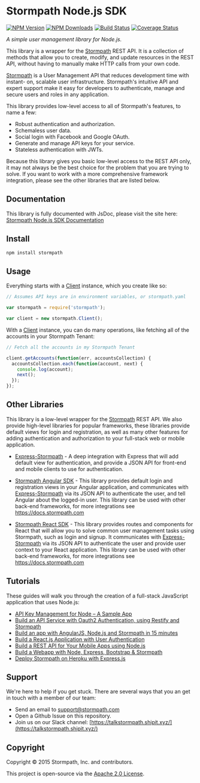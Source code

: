 # Stormpath Node.js SDK

[![NPM Version](https://img.shields.io/npm/v/stormpath.svg?style=flat)](https://npmjs.org/package/stormpath)
[![NPM Downloads](http://img.shields.io/npm/dm/stormpath.svg?style=flat)](https://npmjs.org/package/stormpath)
[![Build Status](https://img.shields.io/travis/stormpath/stormpath-sdk-node.svg?style=flat)](https://travis-ci.org/stormpath/stormpath-sdk-node)
[![Coverage Status](https://coveralls.io/repos/stormpath/stormpath-sdk-node/badge.svg?branch=master&service=github)](https://coveralls.io/github/stormpath/stormpath-sdk-node?branch=master)

*A simple user management library for Node.js.*

This library is a wrapper for the [Stormpath][] REST API.  It is a collection of
methods that allow you to create, modify, and update resources in the REST API,
without having to manually make HTTP calls from your own code.

[Stormpath][] is a User Management API that reduces development time with instant-
on, scalable user infrastructure. Stormpath's intuitive API and expert support
make it easy for developers to authenticate, manage and secure users and roles
in any application.

This library provides low-level access to all of Stormpath's features, to name
a few:

- Robust authentication and authorization.
- Schemaless user data.
- Social login with Facebook and Google OAuth.
- Generate and manage API keys for your service.
- Stateless authentication with JWTs.

Because this library gives you basic low-level access to the REST API only, it
may not always be the best choice for the problem that you are trying to solve.
If you want to work with a more comprehensive framework integration, please see
the other libraries that are listed below.


## Documentation

This library is fully documented with JsDoc, please visit the site here:
[Stormpath Node.js SDK Documentation][]


## Install

```bash
npm install stormpath
```


## Usage

Everything starts with a [Client][] instance, which you create like so:

```javascript
// Assumes API keys are in environment variables, or stormpath.yaml

var stormpath = require('stormpath');

var client = new stormpath.Client();
```

With a [Client][] instance, you can do many operations, like fetching all of the
accounts in your Stormpath Tenant:

```javascript
// Fetch all the accounts in my Stormpath Tenant

client.getAccounts(function(err, accountsCollection) {
  accountsCollection.each(function(account, next) {
    console.log(account);
    next();
  });
});
```


## Other Libraries

This library is a low-level wrapper for the [Stormpath][] REST API.  We also
provide high-level libraries for popular frameworks, these libraries provide
default views for login and registration, as well as many other features for
adding authentication and authorization to your full-stack web or mobile
application.

- [Express-Stormpath][] - A deep integration with Express that will add default
  view for authentication, and provide a JSON API for front-end and mobile
  clients to use for authentication.

- [Stormpath Angular SDK][] - This library provides default login and registration
  views in your Angular application, and communicates with [Express-Stormpath][]
  via its JSON API to authenticate the user, and tell Angular about the logged-in
  user.  This library can be used with other back-end frameworks, for more
  integrations see https://docs.stormpath.com

- [Stormpath React SDK][] - This library provides routes and components for
  React that will allow you to solve common user management tasks using Stormpath,
  such as login and signup.  It communicates with [Express-Stormpath][] via
  its JSON API to authenticate the user and provide user context to your React
  application.  This library can be used with other back-end frameworks, for more
  integrations see https://docs.stormpath.com


## Tutorials

These guides will walk you through the creation of a full-stack JavaScript
application that uses Node.js:

- [API Key Management for Node – A Sample App](https://stormpath.com/blog/easy-api-key-management-for-node-a-sample-app-2)
- [Build an API Service with Oauth2 Authentication, using Restify and Stormpath](https://stormpath.com/blog/build-api-restify-stormpath)
- [Build an app with AngularJS, Node.js and Stormpath in 15 minutes](https://stormpath.com/blog/angular-node-15-minutes)
- [Build a React.js Application with User Authentication](https://stormpath.com/blog/build-a-react-app-with-user-authentication)
- [Build a REST API for Your Mobile Apps using Node.js](https://stormpath.com/blog/tutorial-build-rest-api-mobile-apps-using-node-js)
- [Build a Webapp with Node, Express, Bootstrap & Stormpath](https://stormpath.com/blog/build-nodejs-express-stormpath-app/)
- [Deploy Stormpath on Heroku with Express.js](https://github.com/stormpath/stormpath-heroku-express-sample)


## Support

We're here to help if you get stuck.  There are several ways that you an get in
touch with a member of our team:

* Send an email to [support@stormpath.com](mailto:support@stormpath.com)
* Open a Github Issue on this repository.
* Join us on our Slack channel: [https://talkstormpath.shipit.xyz/](https://talkstormpath.shipit.xyz/)

[Stormpath AngularJS SDK]: https://github.com/stormpath/stormpath-sdk-angularjs
[Stormpath Product Guide]: https://docs.stormpath.com/rest/product-guide/latest/
[Stormpath React SDK]: https://github.com/stormpath/stormpath-sdk-react
[express-stormpath]: https://docs.stormpath.com/nodejs/express/latest/


## Copyright

Copyright &copy; 2015 Stormpath, Inc. and contributors.

This project is open-source via the [Apache 2.0 License](http://www.apache.org/licenses/LICENSE-2.0).

[Client]: https://docs.stormpath.com/nodejs/api/client
[Express-Stormpath]: https://github.com/stormpath/stormpath-express
[Stormpath]: https://stormpath.com
[Stormpath Angular SDK]: https://github.com/stormpath/stormpath-sdk-angularjs
[Stormpath Node.js SDK Documentation]: https://docs.stormpath.com/nodejs/jsdoc/
[Stormpath React SDK]: https://github.com/stormpath/stormpath-sdk-react
